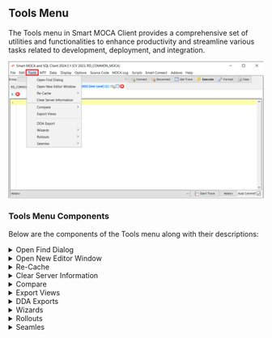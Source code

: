 ## Tools Menu

The Tools menu in Smart MOCA Client provides a comprehensive set of utilities and functionalities to enhance productivity and streamline various tasks related to development, deployment, and integration. 

![tool1](../.attachments/tool-menu/tool1.png)

### Tools Menu Components

Below are the components of the Tools menu along with their descriptions:

<details>

<summary> Open Find Dialog </summary>

This option allows us to find commands, policies, ddas by searching by filename or text. To find anything simply go on tab and add the filename, or command name or dda id etc, and press find.

</details>

<details>

<summary> Open New Editor Window </summary>

The Open New Editor Window option in Smart MOCA Client allows you to open a MOCA Editor (not tied to any server). This feature provides a flexible and versatile environment for writing and testing your MOCA commands, scripts, and queries independently of any server connection.

</details>

<details>

<summary> Re-Cache </summary>

The Re-Cache feature in Smart MOCA Client is designed to enhance your productivity by ensuring that the most up-to-date information is available in the completion dialogs and other interactive components of the application. This functionality is essential for keeping your development environment synchronized with the latest database schema and command structures.

1. Re-Cache Commands
    
    This option allows you to reload the list of available commands used in completion dialogs and other areas within the Smart MOCA Client. Keeping the command list updated ensures that you have access to the latest commands, including any new additions or modifications.

- To use this feature, navigate to Re-Cache > Re-Cache Commands. The system will automatically refresh the list of commands, making sure you have the most current information at your fingertips.

2. Re-Cache Tables
    
    This option allows you to reload the list of tables available in your database. Keeping the table list updated is crucial for accurately reflecting the current database schema, especially after making changes such as adding or removing tables.

 - To refresh the list of tables, go to Re-Cache > Re-Cache Tables. The application will update the table list, ensuring that your completion dialogs and other tools display the most accurate and current table information.

3. Re-Cache Table Columns
    
    This option allows you to reload the list of tables available in your database. Keeping the table list updated is crucial for accurately reflecting the current database schema, especially after making changes such as adding or removing tables.

- To update the list of table columns, select Re-Cache > Re-Cache Table Columns. The system will refresh the column information, making sure your development tools have access to the latest column structures.

</details>

<details>

<summary> Clear Server Information </summary>

The Clear Server Information option in Smart MOCA Client enables you to clear cached information about the servers without affecting the cached commands, tables, or columns. This feature is particularly useful for maintaining an accurate and up-to-date connection with your servers, especially after making changes to server configurations or experiencing connection issues..

</details>

<details>

<summary> Compare </summary>

The Compare feature in Smart MOCA Client is designed to help you efficiently identify differences and similarities between datasets, whether they reside on different servers or within local files. This functionality is crucial for tasks such as data validation, synchronization, and troubleshooting.

1. Compare Tables Between Instances
    
    This option allows you to compare data between two servers. By selecting two different server instances, you can quickly identify discrepancies and ensure data consistency across your environments.

- To use this feature, navigate to Compare > Compare Tables Between Instances, and follow the prompts to select the tables and instances you wish to compare. The results will highlight any differences, allowing you to take corrective action as needed.

2. Diff 2 Local Files
    
    This option allows you to compare data between two local files. Whether you need to check for changes in script versions, configuration files, or data exports, this tool provides a detailed comparison to help you understand the differences between the files.

- To utilize this feature, go to Compare > Diff 2 Local Files, and select the two files you wish to compare. The tool will generate a detailed report of the differences, allowing you to review and address any discrepancies efficiently.

</details>

<details>

<summary> Export Views </summary>

The Export Views tool in Smart MOCA Client allows you to export database views to .sql script files. This functionality is essential for sharing, backing up, or deploying your database views across different environments.

</details>

<details>

<summary> DDA Exports </summary>

The DDA Export tool in Smart MOCA Client facilitates the export of DDA (Dynamic Data Access) data into CSV files. This feature enables you to extract and save DDA data in a format that is easily readable and usable in various applications and platforms.

</details>

<details>

<summary> Wizards </summary>

Wizards in Smart MOCA Client provide convenient and guided processes for performing specific tasks efficiently. These wizards streamline complex procedures and help users generate CSV files for various purposes with ease. Below are the wizards available:

1. DDA Wizard
    
    The DDA Wizard enables users to generate CSV files for new DDAs (Dynamic Data Access). By adding required data in the fields and pressing "add", users can quickly create CSV files containing dynamic data sets. 

2. Label Wizard
    
    The Label Wizard allows users to generate CSV files for new labels. With this tool, users can easily create CSV files containing label data for various purposes such as printing, labeling, or organizing items.

3. Report Wizard
    
    The Report Wizard empowers users to generate CSV files for new reports. This tool simplifies the process of report generation by guiding users through the steps required to specify report parameters and generate corresponding CSV files.

</details>

<details>

<summary> Rollouts </summary>

Rollouts in Smart MOCA Client provide powerful tools for managing and organizing deployment tasks efficiently. These tools streamline the process of generating, merging, and analyzing rollout files. Below are the rollouts tools available:

1. Rollout Generator
    
    The Rollout Generator tool allows users to create rollout files easily. Follow these steps:

    > Steps for Rollout Generator

    1. Add Files: Drag files from Windows Explorer and drop them into the Rollout Generator.
    2. Name Rollout: Enter a name for the rollout.
    3. Generate: Click the "Generate" button to create a new rollout in the Oracular MOCA Client\Rollouts folder.
        -  All files in the list are added to the rollout
        -  db/data files are followed by a LOADDATA statement
        -  db/ddl files are followed by a RUNSQL/RUNMSQL/RUNSQLIGNOREERRORS statement

2. Rollout Merger
    
    The Rollout Merger tool enables users to merge files into one rollout according to the specified order. Follow these steps:

    > Steps for Rollout Merger

    1. Open Tool: Access the Rollout Merger from the Oracular MOCA Client Tools menu.
        - If the current server lacks the file $LESDIR/scripts/ossi_rollout.pl, an error will be reported, and the tool will close.
    2. Add Folders: Drag and drop folders into the window that appears.
    3. Specify Destination: Enter a destination directory into the text box.
    4. Generate: Click the "Generate" button.
        - All files from the rollouts in the list are merged into one rollout following the order specified.
        - The generated script contains REPLACE statements for each file not removed by the end of the list.
        - RUNSQL/RUNMSQL/RUNSQLIGNOREERRORS statements are included for each db/ddl file based on the extension.
        - LOADDATA *.csv statements are added for each db/data directory.
        - The script concludes with MBUILD and REBUILD LES.
        - %LESDIR/scripts/ossi_rollout.pl is downloaded and saved as rollout.pl in the merged rollout directory.
    5. Open Directory: The merged rollout directory opens.

3. Rollout Log Parser
    
    The Rollout Log Parser tool in Smart MOCA Client enables users to parse log files generated during rollout processes, allowing them to identify and analyze errors and issues within rollout files. This feature is essential for troubleshooting and debugging rollout operations, ensuring the successful deployment of changes and updates.

</details>

<details>

<summary> Seamles </summary>

Seamles tools in Smart MOCA Client provide functionalities for parsing various types of files produced by the Integrator module. These tools streamline the process of analyzing and extracting information from Seamles logs and SLExp files. Below are the Seamles tools available:

1. Parse Seamles Log
    
    The Parse Seamles Log tool enables users to parse log files produced by the Integrator module. This tool is essential for analyzing Seamles integration processes and diagnosing any issues or errors encountered during integration tasks.

2. Parse SLExp
    
    The Parse SLExp tool allows users to parse .slexp files generated by the Integrator module. SLExp files contain exported data and configurations from Seamles integration tasks, and parsing these files enables users to extract and analyze the exported data and settings.

</details>


